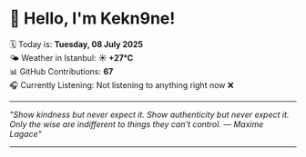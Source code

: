 # 👋 Hello, I'm Kekn9ne!

🗓️ Today is: **Tuesday, 08 July 2025**  
🌤️ Weather in Istanbul: **☀️   +27°C**  
📊 GitHub Contributions: **67**  
🎧 Currently Listening: Not listening to anything right now ❌

---

_"Show kindness but never expect it. Show authenticity but never expect it. Only the wise are indifferent to things they can't control. — *Maxime Lagace*"_

---
